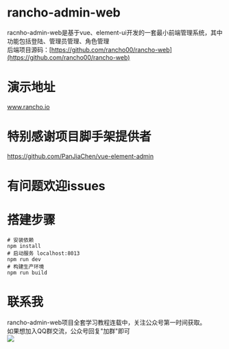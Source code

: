 # rancho-admin-web
racnho-admin-web是基于vue、element-ui开发的一套最小前端管理系统，其中功能包括登陆、管理员管理、角色管理<br>
后端项目源码：[https://github.com/rancho00/rancho-web](https://github.com/rancho00/rancho-web)
# 演示地址
  www.rancho.io
# 特别感谢项目脚手架提供者
  https://github.com/PanJiaChen/vue-element-admin
# 有问题欢迎issues
# 搭建步骤
    # 安装依赖
    npm install
    # 启动服务 localhost:8013
    npm run dev
    # 构建生产环境
    npm run build
# 联系我
  rancho-admin-web项目全套学习教程连载中，关注公众号第一时间获取。<br>
  如果想加入QQ群交流，公众号回复"加群"即可<br>
  ![](https://github.com/rancho00/rancho-web/blob/master/document/8cm.jpg)
